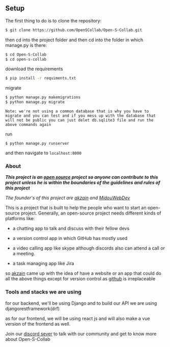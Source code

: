 ## Setup

The first thing to do is to clone the repository:

```sh
$ git clone https://github.com/OpenSCollab/Open-S-Collab.git
```

then cd into the project folder and then cd into the folder in which manage.py is there:

```sh
$ cd Open-S-Collab
$ cd open-s-collab
```

download the requirements

```sh
$ pip install -r requiments.txt
```

migrate

```sh
$ python manage.py makemigrations
$ python manage.py migrate
```

`Note: we're not using a common database that is why you have to migrate and you can test and if you mess up with the database that will not be public you can just delet db.sqlite3 file and run the above commands again `

run

```
$ python manage.py runserver
```

and then navigate to `localhost:8000`

### About

**_This project is an [open source](https://opensource.com/resources/what-open-source) project so anyone can contribute to this project unless he is within the boundaries of the guidelines and rules of this project_**

_The founder's of this project are [akzain](https://github.com/akzain) and [MidouWebDev](https://github.com/midouwebdev)_

This is a project that is built to help the people who want to start an open-source project. Generally, an open-source project needs different kinds of platforms like:

-   a chatting app to talk and discuss with their fellow devs
-   a version control app in which GitHub has mostly used
-   a video calling app like skype although discords also can attend a call or a meeting.

-   a task managing app like Jira

so [akzain](https://github.com/akzain) came up with the idea of have a website or an app that could do all the above things except for version control as [github](https://github.com) is irreplaceable

### Tools and stacks we are using

for our backend, we'll be using Django and to build our API we are using djangorestframework(drf)

as for our frontend, we will be using react js and will also make a vue version of the frontend as well.


Join our [discord sever](https://discord.gg/us9mHJ7K) to talk with our community and get to know more about Open-S-Collab
